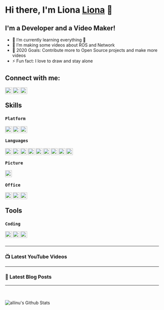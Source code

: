 # Hi there, I'm Liona [Liona][website] 👋

## I'm a Developer and a Video Maker!
<!-- - 🔭 I’m currently working on a [VS Code Course][website]! -->
- 🌱 I’m currently learning everything 🤣
- 👯 I’m making some videos about ROS and Network
- 🥅 2020 Goals: Contribute more to Open Source projects and make more videos
- ⚡ Fun fact: I love to draw and stay alone

## Connect with me:

[<img align="left" alt="Liona | Github" width="22px" src=" https://cdn.jsdelivr.net/npm/simple-icons@v3/icons/github.svg" />][website]
[<img align="left" alt="Liona | YouTube" width="22px" src="https://cdn.jsdelivr.net/npm/simple-icons@v3/icons/youtube.svg" />][youtube]
[<img align="left" alt="Liona | Bilibili" width="22px" src="https://cdn.jsdelivr.net/npm/simple-icons@3.4.0/icons/bilibili.svg" />][bilibili]

<br />

## Skills

### `Platform`

<img align="left" alt="linux" width="22px" src="https://cdn.jsdelivr.net/npm/simple-icons@3.4.0/icons/linux.svg" />
<img align="left" alt="Mac" width="22px" src="https://cdn.jsdelivr.net/npm/simple-icons@3.4.0/icons/apple.svg" />
<img align="left" alt="windows" width="22px" src="https://cdn.jsdelivr.net/npm/simple-icons@3.4.0/icons/windows.svg" />

<br />


### `Languages`

<img align="left" alt="markdown" width="22px" src="https://cdn.jsdelivr.net/npm/simple-icons@3.4.0/icons/markdown.svg" />
<img align="left" alt="python" width="22px" src="https://cdn.jsdelivr.net/npm/simple-icons@3.4.0/icons/python.svg" />
<img align="left" alt="docker" width="22px" src="https://cdn.jsdelivr.net/npm/simple-icons@3.4.0/icons/docker.svg" />
<img align="left" alt="go" width="22px" src="https://cdn.jsdelivr.net/npm/simple-icons@3.4.0/icons/go.svg" />
<img align="left" alt="html" width="22px" src="https://cdn.jsdelivr.net/npm/simple-icons@3.4.0/icons/html5.svg" />
<img align="left" alt="css" width="22px" src="https://cdn.jsdelivr.net/npm/simple-icons@3.4.0/icons/css3.svg" />
<img align="left" alt="js" width="22px" src="https://cdn.jsdelivr.net/npm/simple-icons@3.4.0/icons/javascript.svg" />
<img align="left" alt="node" width="22px" src="https://cdn.jsdelivr.net/npm/simple-icons@3.4.0/icons/node-dot-js.svg" />
<img align="left" alt="npm" width="22px" src="https://cdn.jsdelivr.net/npm/simple-icons@3.4.0/icons/npm.svg" />

<br />

### `Picture`

<img align="left" alt="ps" width="22px" src="https://cdn.jsdelivr.net/npm/simple-icons@3.4.0/icons/adobephotoshop.svg" />

<br />

### `Office`

<img align="left" alt="word" width="22px" src="https://cdn.jsdelivr.net/npm/simple-icons@3.4.0/icons/microsoftword.svg" />
<img align="left" alt="excel" width="22px" src="https://cdn.jsdelivr.net/npm/simple-icons@3.4.0/icons/microsoftexcel.svg" />
<img align="left" alt="ppt" width="22px" src="https://cdn.jsdelivr.net/npm/simple-icons@3.4.0/icons/microsoftpowerpoint.svg" />

<br />

## Tools

###  `Coding`

<img align="left" alt="code" width="22px" src="https://cdn.jsdelivr.net/npm/simple-icons@3.4.0/icons/visualstudiocode.svg" />
<img align="left" alt="code" width="22px" src="https://cdn.jsdelivr.net/npm/simple-icons@3.4.0/icons/sublimetext.svg" />
<img align="left" alt="code" width="22px" src="https://cdn.jsdelivr.net/npm/simple-icons@3.4.0/icons/pycharm.svg" />



<br />
<br />

---

### 📺 Latest YouTube Videos
<!-- YOUTUBE:START -->
<!-- YOUTUBE:END -->

---

### 📕 Latest Blog Posts
<!-- BLOG-POST-LIST:START -->
<!-- BLOG-POST-LIST:END -->

---
<br />
<br />

<img align="left" alt="allinu's Github Stats" src="https://github-readme-stats.vercel.app/api?username=allinu&show_icons=true&hide_border=true" />

[website]: https://github.com/allinu
[youtube]: https://www.youtube.com/channel/UCVqJ1lGsvQiaOgLr_BRHSIA
[bilibili]: https://space.bilibili.com/226944104